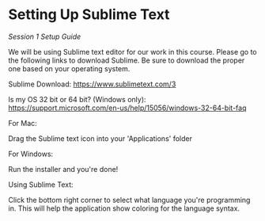# Setting Up Sublime Text
*Session 1 Setup Guide*

We will be using Sublime text editor for our work in this course. Please go to the following links to download Sublime. Be sure to download the proper one based on your operating system.

Sublime Download: https://www.sublimetext.com/3

Is my OS 32 bit or 64 bit? (Windows only): https://support.microsoft.com/en-us/help/15056/windows-32-64-bit-faq

For Mac:

Drag the Sublime text icon into your 'Applications' folder

For Windows:

Run the installer and you're done!

Using Sublime Text:

Click the bottom right corner to select what language you're programming in. This will help the application show coloring for the language syntax.
